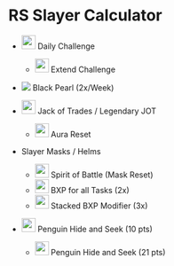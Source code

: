 # RS Slayer Calculator

* <img width="25" height="25" src="http://jovaunjackson.me/AFK-Slayer/images/Completed_daily_challenge_icon.png"> Daily Challenge
  * <img width="25" height="25" src="http://jovaunjackson.me/AFK-Slayer/images/Vis_wax.png"> Extend Challenge

* ![](http://jovaunjackson.me/AFK-Slayer/images/Black_pearl_(Agoroth).png) Black Pearl (2x/Week)
* <img width="25" height="25" src="http://jovaunjackson.me/AFK-Slayer/images/Legendary_jack_of_trades_aura.png"> Jack of Trades / Legendary JOT
  * <img width="25" height="25" src="http://jovaunjackson.me/AFK-Slayer/images/Aura_refresh_(tier_4).png"> Aura Reset

* Slayer Masks / Helms
  * <img width="25" height="25" src="http://jovaunjackson.me/AFK-Slayer/images/Spirit_of_Battle.png"> Spirit of Battle (Mask Reset)
  * <img width="25" height="25" src="http://jovaunjackson.me/AFK-Slayer/images/Star.png"> BXP for all Tasks (2x)
  * <img width="25" height="25" src="http://jovaunjackson.me/AFK-Slayer/images/BXP_Icon.png"> Stacked BXP Modifier (3x)
* <img width="25" height="25" src="http://jovaunjackson.me/AFK-Slayer/images/Penguin_in_rock.png"> Penguin Hide and Seek (10 pts)
  * <img src="http://jovaunjackson.me/AFK-Slayer/images/PBJ_Agent.png" width="25" height="25"> Penguin Hide and Seek (21 pts)
